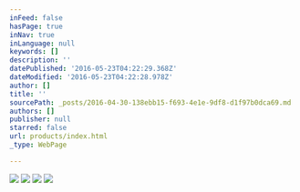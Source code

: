 ```yaml
---
inFeed: false
hasPage: true
inNav: true
inLanguage: null
keywords: []
description: ''
datePublished: '2016-05-23T04:22:29.368Z'
dateModified: '2016-05-23T04:22:28.978Z'
author: []
title: ''
sourcePath: _posts/2016-04-30-138ebb15-f693-4e1e-9df8-d1f97b0dca69.md
authors: []
publisher: null
starred: false
url: products/index.html
_type: WebPage

---
```

![](https://the-grid-user-content.s3-us-west-2.amazonaws.com/d241823a-edda-4307-810b-9b050e90132b.jpg)
![](https://the-grid-user-content.s3-us-west-2.amazonaws.com/9d692692-0e76-40d4-847d-cd2db4a3d702.jpg)
![](https://the-grid-user-content.s3-us-west-2.amazonaws.com/960fedd7-1289-41f4-912e-286dbd99f4b7.jpg)
![](https://the-grid-user-content.s3-us-west-2.amazonaws.com/319e9731-6ae2-4c3f-a72a-c50faeb06827.jpg)